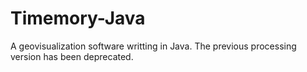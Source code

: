 Timemory-Java
=============

A geovisualization software writting in Java. The previous processing version has been deprecated.
